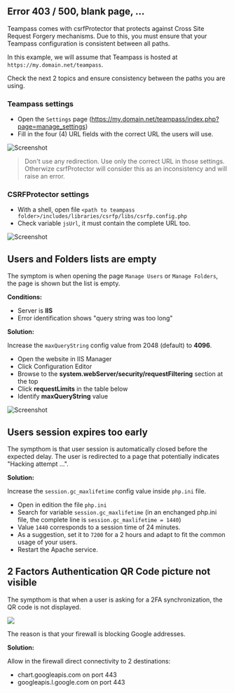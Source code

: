 ## Error 403 / 500, blank page, ...

Teampass comes with csrfProtector that protects against Cross Site Request Forgery mechanisms. Due to this, you must ensure that your Teampass configuration is consistent between all paths.

In this example, we will assume that Teampass is hosted at `https://my.domain.net/teampass`.

Check the next 2 topics and ensure consistency between the paths you are using.

### Teampass settings

* Open the `Settings` page (https://my.domain.net/teampass/index.php?page=manage_settings)
* Fill in the four (4) URL fields with the correct URL the users will use.

![Screenshot](img/error-1.png)

> Don't use any redirection. Use only the correct URL in those settings. Otherwize csrfProtector will consider this as an inconsistency and will raise an error.

### CSRFProtector settings

* With a shell, open file `<path to teampass folder>/includes/libraries/csrfp/libs/csrfp.config.php`
* Check variable `jsUrl`, it must contain the complete URL too.

![Screenshot](img/error-2.png)

## Users and Folders lists are empty

The symptom is when opening the page `Manage Users` or `Manage Folders`, the page is shown but the list is empty.

**Conditions:**

* Server is **IIS**
* Error identification shows "query string was too long"

**Solution:**

Increase the `maxQueryString` config value from 2048 (default) to **4096**. 

* Open the website in IIS Manager
* Click Configuration Editor
* Browse to the **system.webServer/security/requestFiltering** section at the top
* Click **requestLimits** in the table below
* Identify **maxQueryString** value

![Screenshot](img/error-3.png)

## Users session expires too early

The sympthom is that user session is automatically closed before the expected delay.
The user is redirected to a page that potentially indicates "Hacking attempt ...".

**Solution:**

Increase the `session.gc_maxlifetime` config value inside `php.ini` file. 

* Open in edition the file `php.ini`
* Search for variable `session.gc_maxlifetime` (in an enchanged php.ini file, the complete line is `session.gc_maxlifetime = 1440`)
* Value `1440` corresponds to a session time of 24 minutes.
* As a suggestion, set it to `7200` for a 2 hours and adapt to fit the common usage of your users.
* Restart the Apache service.

## 2 Factors Authentication QR Code picture not visible

The sympthom is that when a user is asking for a 2FA synchronization, the QR code is not displayed. 

![](https://user-images.githubusercontent.com/32137401/35566860-3518c7e2-05c3-11e8-810e-a6e3534e4e29.png)

The reason is that your firewall is blocking Google addresses.

**Solution:**

Allow in the firewall direct connectivity to 2 destinations:

- chart.googleapis.com on port 443 
- googleapis.l.google.com on port 443 

